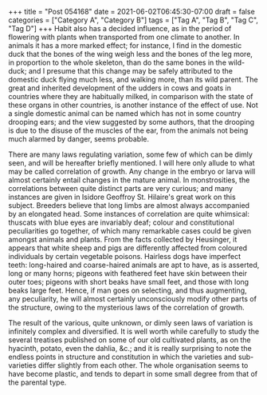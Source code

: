 +++
title = "Post 054168"
date = 2021-06-02T06:45:30-07:00
draft = false
categories = ["Category A", "Category B"]
tags = ["Tag A", "Tag B", "Tag C", "Tag D"]
+++
Habit also has a decided influence, as in the period of flowering with plants when transported from one climate to another. In animals it has a more marked effect; for instance, I find in the domestic duck that the bones of the wing weigh less and the bones of the leg more, in proportion to the whole skeleton, than do the same bones in the wild-duck; and I presume that this change may be safely attributed to the domestic duck flying much less, and walking more, than its wild parent. The great and inherited development of the udders in cows and goats in countries where they are habitually milked, in comparison with the state of these organs in other countries, is another instance of the effect of use. Not a single domestic animal can be named which has not in some country drooping ears; and the view suggested by some authors, that the drooping is due to the disuse of the muscles of the ear, from the animals not being much alarmed by danger, seems probable.

There are many laws regulating variation, some few of which can be dimly seen, and will be hereafter briefly mentioned. I will here only allude to what may be called correlation of growth. Any change in the embryo or larva will almost certainly entail changes in the mature animal. In monstrosities, the correlations between quite distinct parts are very curious; and many instances are given in Isidore Geoffroy St. Hilaire's great work on this subject. Breeders believe that long limbs are almost always accompanied by an elongated head. Some instances of correlation are quite whimsical: thuscats with blue eyes are invariably deaf; colour and constitutional peculiarities go together, of which many remarkable cases could be given amongst animals and plants. From the facts collected by Heusinger, it appears that white sheep and pigs are differently affected from coloured individuals by certain vegetable poisons. Hairless dogs have imperfect teeth: long-haired and coarse-haired animals are apt to have, as is asserted, long or many horns; pigeons with feathered feet have skin between their outer toes; pigeons with short beaks have small feet, and those with long beaks large feet. Hence, if man goes on selecting, and thus augmenting, any peculiarity, he will almost certainly unconsciously modify other parts of the structure, owing to the mysterious laws of the correlation of growth.

The result of the various, quite unknown, or dimly seen laws of variation is infinitely complex and diversified. It is well worth while carefully to study the several treatises published on some of our old cultivated plants, as on the hyacinth, potato, even the dahlia, &c.; and it is really surprising to note the endless points in structure and constitution in which the varieties and sub-varieties differ slightly from each other. The whole organisation seems to have become plastic, and tends to depart in some small degree from that of the parental type.
